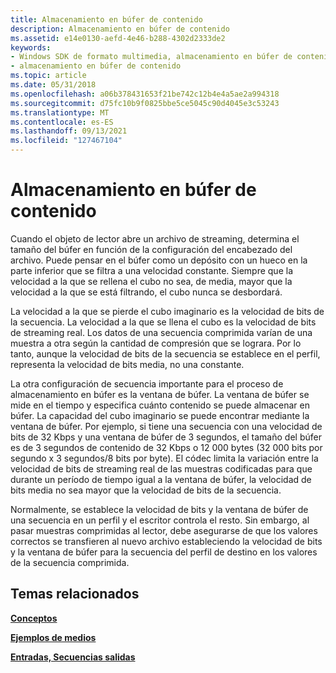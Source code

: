 ```yaml
---
title: Almacenamiento en búfer de contenido
description: Almacenamiento en búfer de contenido
ms.assetid: e14e0130-aefd-4e46-b288-4302d2333de2
keywords:
- Windows SDK de formato multimedia, almacenamiento en búfer de contenido
- almacenamiento en búfer de contenido
ms.topic: article
ms.date: 05/31/2018
ms.openlocfilehash: a06b378431653f21be742c12b4e4a5ae2a994318
ms.sourcegitcommit: d75fc10b9f0825bbe5ce5045c90d4045e3c53243
ms.translationtype: MT
ms.contentlocale: es-ES
ms.lasthandoff: 09/13/2021
ms.locfileid: "127467104"
---
```

# <a name="buffering-content"></a>Almacenamiento en búfer de contenido

Cuando el objeto de lector abre un archivo de streaming, determina el tamaño del búfer en función de la configuración del encabezado del archivo. Puede pensar en el búfer como un depósito con un hueco en la parte inferior que se filtra a una velocidad constante. Siempre que la velocidad a la que se rellena el cubo no sea, de media, mayor que la velocidad a la que se está filtrando, el cubo nunca se desbordará.

La velocidad a la que se pierde el cubo imaginario es la velocidad de bits de la secuencia. La velocidad a la que se llena el cubo es la velocidad de bits de streaming real. Los datos de una secuencia comprimida varían de una muestra a otra según la cantidad de compresión que se lograra. Por lo tanto, aunque la velocidad de bits de la secuencia se establece en el perfil, representa la velocidad de bits media, no una constante.

La otra configuración de secuencia importante para el proceso de almacenamiento en búfer es la ventana de búfer. La ventana de búfer se mide en el tiempo y especifica cuánto contenido se puede almacenar en búfer. La capacidad del cubo imaginario se puede encontrar mediante la ventana de búfer. Por ejemplo, si tiene una secuencia con una velocidad de bits de 32 Kbps y una ventana de búfer de 3 segundos, el tamaño del búfer es de 3 segundos de contenido de 32 Kbps o 12 000 bytes (32 000 bits por segundo x 3 segundos/8 bits por byte). El códec limita la variación entre la velocidad de bits de streaming real de las muestras codificadas para que durante un período de tiempo igual a la ventana de búfer, la velocidad de bits media no sea mayor que la velocidad de bits de la secuencia.

Normalmente, se establece la velocidad de bits y la ventana de búfer de una secuencia en un perfil y el escritor controla el resto. Sin embargo, al pasar muestras comprimidas al lector, debe asegurarse de que los valores correctos se transfieren al nuevo archivo estableciendo la velocidad de bits y la ventana de búfer para la secuencia del perfil de destino en los valores de la secuencia comprimida.

## <a name="related-topics"></a>Temas relacionados

<dl> <dt>

[**Conceptos**](concepts.md)
</dt> <dt>

[**Ejemplos de medios**](media-samples.md)
</dt> <dt>

[**Entradas, Secuencias salidas**](inputs-streams-and-outputs.md)
</dt> </dl>

 

 




